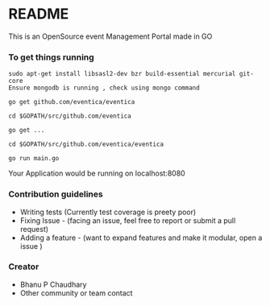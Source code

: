 # README #

This is an OpenSource event Management Portal made in GO

### To get things running ###

```
sudo apt-get install libsasl2-dev bzr build-essential mercurial git-core
Ensure mongodb is running , check using mongo command

go get github.com/eventica/eventica

cd $GOPATH/src/github.com/eventica

go get ...

cd $GOPATH/src/github.com/eventica/eventica

go run main.go
```

Your Application would be running on localhost:8080

### Contribution guidelines ###

* Writing tests (Currently test coverage is preety poor)
* Fixing Issue - (facing an issue, feel free to report or submit a pull request)
* Adding a feature - (want to expand features and make it modular, open a issue )

### Creator ###

* Bhanu P Chaudhary
* Other community or team contact

